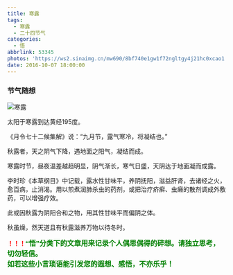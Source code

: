 ```yaml
---
title: 寒露
tags:
  - 寒露
  - 二十四节气
categories:
  - 悟
abbrlink: 53345
photos: 'https://ws2.sinaimg.cn/mw690/8bf740e1gw1f72ngltgy4j21hc0xcao1.jpg'
date: 2016-10-07 18:00:00
---
```

### 节气随想
![寒露](https://ws2.sinaimg.cn/mw690/8bf740e1gw1f72ngltgy4j21hc0xcao1.jpg)  

太阳于寒露到达黄经195度。  

《月令七十二候集解》说：“九月节，露气寒冷，将凝结也。”  

秋露者，天之阴气下降，遇地面之阳气，凝结而成。  

寒露时节，昼夜温差越趋明显，阴气渐长，寒气日盛，天阴达于地面凝而成露。  

李时珍《本草纲目》中记载，露水性甘味平，养阴抚阳，滋益肝肾，去诸经之火，愈百病，止消渴。用以煎煮润肺杀虫的药剂，或把治疗疥癣、虫癞的散剂调成外敷药，可以增强疗效。  

此或因秋露为阴阳合和之物，用其性甘味平而偏阴之体。  

秋虽燥，然天道且有秋露滋养万物以待冬时。  


**<font color=red>！！！</font><font color=green face=微软雅黑 size=3>“悟”分类下的文章用来记录个人偶思偶得的碎想。请独立思考，切勿轻信。  
如若这些小言琐语能引发您的遐想、感悟，不亦乐乎！</font>**
